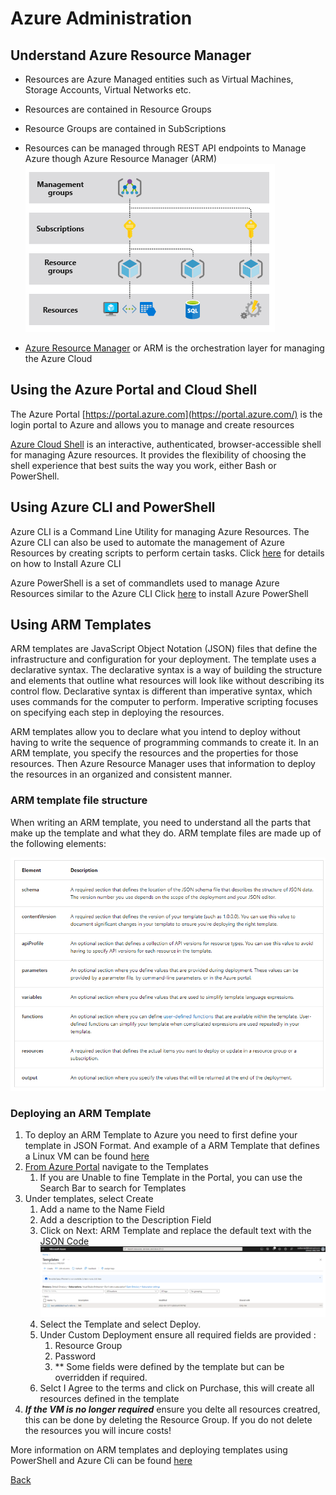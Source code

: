 # Azure Administration

## Understand Azure Resource Manager
- Resources are Azure Managed entities such as Virtual Machines, Storage Accounts, Virtual Networks etc.
- Resources are contained in Resource Groups
- Resource Groups are contained in SubScriptions
- Resources can be managed through REST API endpoints to Manage Azure though Azure Resource Manager (ARM)
![Resource Layers](img/resource_layers.png)

- [Azure Resource Manager](https://docs.microsoft.com/en-us/azure/azure-resource-manager/management/overview) or ARM is the orchestration layer for managing the Azure Cloud

## Using the Azure Portal and Cloud Shell
The Azure Portal [https://portal.azure.com](https://portal.azure.com/) is the login portal to Azure and allows you to manage and create resources

[Azure Cloud Shell](https://docs.microsoft.com/en-us/azure/cloud-shell/overview) is an interactive, authenticated, browser-accessible shell for managing Azure resources. It provides the flexibility of choosing the shell experience that best suits the way you work, either Bash or PowerShell.

## Using Azure CLI and PowerShell
Azure CLI is a Command Line Utility for managing Azure Resources. The Azure CLI can also be used to automate the management of Azure Resources by creating scripts  to perform certain tasks.
Click [here](https://docs.microsoft.com/en-us/cli/azure/install-azure-cli) for details on how to Install Azure CLI

Azure PowerShell is a set of commandlets used to manage Azure Resources similar to the Azure CLI
Click [here](https://docs.microsoft.com/en-us/powershell/scripting/install/installing-powershell?view=powershell-7.2&viewFallbackFrom=powershell-7.1) to install Azure PowerShell

## Using ARM Templates

ARM templates are JavaScript Object Notation (JSON) files that define the infrastructure and configuration for your deployment. The template uses a declarative syntax. The declarative syntax is a way of building the structure and elements that outline what resources will look like without describing its control flow. Declarative syntax is different than imperative syntax, which uses commands for the computer to perform. Imperative scripting focuses on specifying each step in deploying the resources.

ARM templates allow you to declare what you intend to deploy without having to write the sequence of programming commands to create it. In an ARM template, you specify the resources and the properties for those resources. Then Azure Resource Manager uses that information to deploy the resources in an organized and consistent manner.

### ARM template file structure

When writing an ARM template, you need to understand all the parts that make up the template and what they do. ARM template files are made up of the following elements:

![ARM Template Strucutre](img/arm_templates.png)


### Deploying an ARM Template
1. To deploy an ARM Template to Azure you need to first define your template in JSON Format. And example of a ARM Template that defines a Linux VM can be found [here](linuxvm.json)
2. [From Azure Portal](https://portal.azure.com/#home) navigate to the Templates
   1. If you are Unable to fine Template in the Portal, you can use the Search Bar to search for Templates
3. Under templates, select Create
   1. Add a name to the Name Field
   2. Add a description to the Description Field
   3. Click on Next: ARM Template and replace the default text with the [JSON Code](linuxvm.json)
   ![Azure ARM Template](img/Portal_ARM_Template_demo.png)
   4. Select the Template and select Deploy.
   5. Under Custom Deployment ensure all required fields are provided :
      1. Resource Group
      2. Password
      3. ** Some fields were defined by the template but can be overridden if required.
   6. Selct I Agree to the terms and click on Purchase, this will create all resources defined in the template
4. ***If the VM is no longer required*** ensure you delte all resources creatred, this can be done by deleting the Resource Group. If you do not delete the resources you will incure costs!

More information on ARM templates and deploying templates using PowerShell and Azure Cli can be found [here](https://docs.microsoft.com/en-us/learn/modules/create-azure-resource-manager-template-vs-code/)
      
[Back](ReadMe.md)